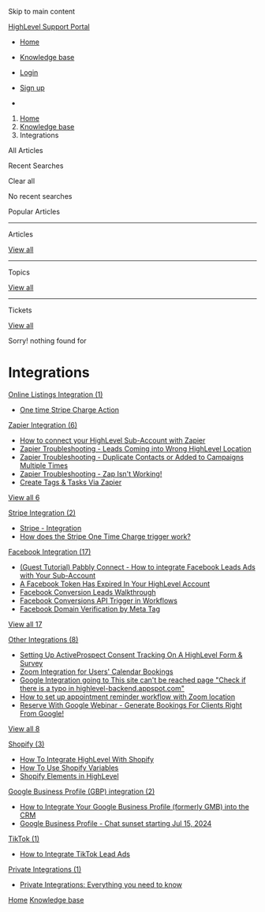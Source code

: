 Skip to main content

[ HighLevel Support Portal ](https://help.gohighlevel.com)

  * [ Home ](/support/home)
  * [ Knowledge base ](/support/solutions)

  * [Login](/support/login)
  * [Sign up](/support/signup)
  * 

  1. [Home](/support/home)
  2. [Knowledge base](/support/solutions)
  3. Integrations

All  Articles 

Recent Searches

Clear all

No recent searches

Popular Articles

* * *

Articles

[View all](/support/search/solutions)

* * *

Topics

[View all](/support/search/topics)

* * *

Tickets

[View all](/support/search/tickets)

Sorry! nothing found for   

# Integrations

[ Online Listings Integration (1)](/support/solutions/folders/48000666020)

  * [One time Stripe Charge Action](/support/solutions/articles/48001151476-one-time-stripe-charge-action)

[ Zapier Integration (6)](/support/solutions/folders/48000666021)

  * [How to connect your HighLevel Sub-Account with Zapier](/support/solutions/articles/48000981395-how-to-connect-your-highlevel-sub-account-with-zapier)
  * [Zapier Troubleshooting - Leads Coming into Wrong HighLevel Location](/support/solutions/articles/48000981396-zapier-troubleshooting-leads-coming-into-wrong-highlevel-location)
  * [Zapier Troubleshooting - Duplicate Contacts or Added to Campaigns Multiple Times](/support/solutions/articles/48000981397-zapier-troubleshooting-duplicate-contacts-or-added-to-campaigns-multiple-times)
  * [Zapier Troubleshooting - Zap Isn't Working!](/support/solutions/articles/48000981689-zapier-troubleshooting-zap-isn-t-working-)
  * [Create Tags & Tasks Via Zapier](/support/solutions/articles/48001147414-create-tags-tasks-via-zapier)

[View all 6](/support/solutions/folders/48000666021)

[ Stripe Integration (2)](/support/solutions/folders/48000666022)

  * [Stripe - Integration](/support/solutions/articles/48000981400-stripe-integration)
  * [How does the Stripe One Time Charge trigger work?](/support/solutions/articles/48001164254-how-does-the-stripe-one-time-charge-trigger-work-)

[ Facebook Integration (17)](/support/solutions/folders/48000666319)

  * [(Guest Tutorial) Pabbly Connect - How to integrate Facebook Leads Ads with Your Sub-Account](/support/solutions/articles/48001223700--guest-tutorial-pabbly-connect-how-to-integrate-facebook-leads-ads-with-your-sub-account)
  * [A Facebook Token Has Expired In Your HighLevel Account](/support/solutions/articles/48000981594-a-facebook-token-has-expired-in-your-highlevel-account)
  * [Facebook Conversion Leads Walkthrough](/support/solutions/articles/48001233833-facebook-conversion-leads-walkthrough)
  * [Facebook Conversions API Trigger in Workflows](/support/solutions/articles/48001185099-facebook-conversions-api-trigger-in-workflows)
  * [Facebook Domain Verification by Meta Tag](/support/solutions/articles/48001185852-facebook-domain-verification-by-meta-tag)

[View all 17](/support/solutions/folders/48000666319)

[ Other Integrations (8)](/support/solutions/folders/48000677303)

  * [Setting Up ActiveProspect Consent Tracking On A HighLevel Form & Survey](/support/solutions/articles/48001175529-setting-up-activeprospect-consent-tracking-on-a-highlevel-form-survey)
  * [Zoom Integration for Users' Calendar Bookings](/support/solutions/articles/48001179593-zoom-integration-for-users-calendar-bookings)
  * [Google Integration going to This site can't be reached page "Check if there is a typo in highlevel-backend.appspot.com"](/support/solutions/articles/48001181602-google-integration-going-to-this-site-can-t-be-reached-page-check-if-there-is-a-typo-in-highlevel-ba)
  * [How to set up appointment reminder workflow with Zoom location](/support/solutions/articles/48001207666-how-to-set-up-appointment-reminder-workflow-with-zoom-location)
  * [Reserve With Google Webinar - Generate Bookings For Clients Right From Google!](/support/solutions/articles/48001215784-reserve-with-google-webinar-generate-bookings-for-clients-right-from-google-)

[View all 8](/support/solutions/folders/48000677303)

[ Shopify (3)](/support/solutions/folders/48000682893)

  * [How To Integrate HighLevel With Shopify](/support/solutions/articles/48001203620-how-to-integrate-highlevel-with-shopify)
  * [How To Use Shopify Variables](/support/solutions/articles/48001203898-how-to-use-shopify-variables)
  * [Shopify Elements in HighLevel](/support/solutions/articles/48001203897-shopify-elements-in-highlevel)

[ Google Business Profile (GBP) integration (2)](/support/solutions/folders/48000687213)

  * [How to Integrate Your Google Business Profile (formerly GMB) into the CRM](/support/solutions/articles/48001222899-how-to-integrate-your-google-business-profile-formerly-gmb-into-the-crm)
  * [Google Business Profile - Chat sunset starting Jul 15, 2024](/support/solutions/articles/155000002560-google-business-profile-chat-sunset-starting-jul-15-2024)

[ TikTok (1)](/support/solutions/folders/48000687441)

  * [How to Integrate TikTok Lead Ads](/support/solutions/articles/48001223558-how-to-integrate-tiktok-lead-ads)

[ Private Integrations (1)](/support/solutions/folders/155000000764)

  * [Private Integrations: Everything you need to know](/support/solutions/articles/155000003054-private-integrations-everything-you-need-to-know)

[Home](/support/home) [Knowledge base](/support/solutions)
